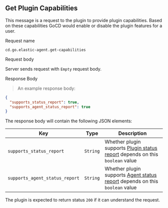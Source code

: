 ## Get Plugin Capabilities

This message is a request to the plugin to provide plugin capabilities. Based on these capabilities GoCD would enable or disable the plugin features for a user.

<p class='request-name-heading'>Request name</p>

`cd.go.elastic-agent.get-capabilities`

<p class='request-body-heading'>Request body</p>

Server sends request with `Empty` request body.

<p class='response-code-heading'>Response Body</p>

> An example response body:

```json
{
  "supports_status_report": true,
  "supports_agent_status_report": true
}
```

The response body will contain the following JSON elements:

<p class='attributes-table-follows'></p>

| Key                      | Type      | Description                                                                             |
|--------------------------|-----------|-----------------------------------------------------------------------------------------|
| `supports_status_report` | `String`  |  Whether plugin supports [Plugin status report](#get-plugin-status-report) depends on this `boolean` value |
| `supports_agent_status_report` | `String`  |  Whether plugin supports [Agent status report](#get-agent-status-report) depends on this `boolean` value |


The plugin is expected to return status `200` if it can understand the request.
